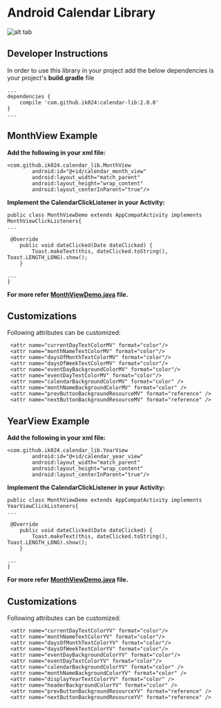 # Android Calendar Library
![alt tab](https://cloud.githubusercontent.com/assets/4861930/15537040/ee3cfa7a-2291-11e6-99b5-bc48bc7db484.png)
## Developer Instructions

In order to use this library in your project add the below dependencies is your project's
 **build.gradle** file

```
...
dependencies {
    compile 'com.github.ik024:calendar-lib:2.0.0'
}
...
```

## MonthView Example

**Add the following in your xml file:**
```
<com.github.ik024.calendar_lib.MonthView 
        android:id="@+id/calendar_month_view"
        android:layout_width="match_parent"
        android:layout_height="wrap_content"
        android:layout_centerInParent="true"/>
```

**Implement the CalendarClickListener in your Activity:**

```
public class MonthViewDemo extends AppCompatActivity implements MonthViewClickListeners{
...

 @Override
    public void dateClicked(Date dateClicked) {
        Toast.makeText(this, dateClicked.toString(), Toast.LENGTH_LONG).show();
    }
    
...    
}
```

**For more refer __[MonthViewDemo.java](https://github.com/ik024/CalendarLibrary/blob/master/app/src/main/java/com/github/ik024/MonthViewDemo.java)__ file.**

## Customizations

Following attributes can be customized:

```
 <attr name="currentDayTextColorMV" format="color"/>
 <attr name="monthNameTextColorMV" format="color"/>
 <attr name="daysOfMonthTextColorMV" format="color"/>
 <attr name="daysOfWeekTextColorMV" format="color"/>
 <attr name="eventDayBackgroundColorMV" format="color"/>
 <attr name="eventDayTextColorMV" format="color"/>
 <attr name="calendarBackgroundColorMV" format="color" />
 <attr name="monthNameBackgroundColorMV" format="color" />
 <attr name="prevButtonBackgroundResourceMV" format="reference" />
 <attr name="nextButtonBackgroundResourceMV" format="reference" />
```

## YearView Example

**Add the following in your xml file:**

```
<com.github.ik024.calendar_lib.YearView 
        android:id="@+id/calendar_year_view"
        android:layout_width="match_parent"
        android:layout_height="wrap_content"
        android:layout_centerInParent="true"/>
```

**Implement the CalendarClickListener in your Activity:**
```
public class MonthViewDemo extends AppCompatActivity implements YearViewClickListeners{
...

 @Override
    public void dateClicked(Date dateClicked) {
        Toast.makeText(this, dateClicked.toString(), Toast.LENGTH_LONG).show();
    }
    
...    
}
```

**For more refer __[MonthViewDemo.java](https://github.com/ik024/CalendarLibrary/blob/master/app/src/main/java/com/github/ik024/YearViewDemo.java)__ file.**

## Customizations

Following attributes can be customized:

```
 <attr name="currentDayTextColorYV" format="color"/>
 <attr name="monthNameTextColorYV" format="color"/>
 <attr name="daysOfMonthTextColorYV" format="color"/>
 <attr name="daysOfWeekTextColorYV" format="color"/>
 <attr name="eventDayBackgroundColorYV" format="color"/>
 <attr name="eventDayTextColorYV" format="color"/>
 <attr name="calendarBackgroundColorYV" format="color" />
 <attr name="monthNameBackgroundColorYV" format="color" />
 <attr name="displayYearTextColorYV" format="color" />
 <attr name="headerBackgroundColorYV" format="color" />
 <attr name="prevButtonBackgroundResourceYV" format="reference" />
 <attr name="nextButtonBackgroundResourceYV" format="reference" />
```
